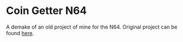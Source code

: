 # Coin Getter N64
A demake of an old project of mine for the N64. Original project can be found [here](https://github.com/BeckSM64/test-game).
